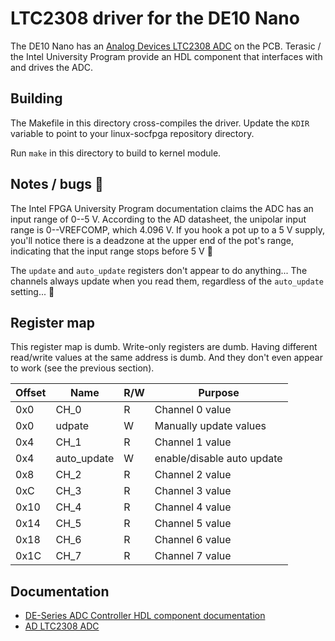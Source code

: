 # LTC2308 driver for the DE10 Nano

The DE10 Nano has an [Analog Devices LTC2308 ADC](https://www.analog.com/en/products/ltc2308.html) on the PCB. Terasic / the Intel University Program provide an HDL component that interfaces with and drives the ADC. 

## Building

The Makefile in this directory cross-compiles the driver. Update the `KDIR` variable to point to your linux-socfpga repository directory.

Run `make` in this directory to build to kernel module.

## Notes / bugs :bug:

The Intel FPGA University Program documentation claims the ADC has an input range of 0--5 V. According to the AD datasheet, the unipolar input range is 0--VREFCOMP, which 4.096 V. If you hook a pot up to a 5 V supply, you'll notice there is a deadzone at the upper end of the pot's range, indicating that the input range stops before 5 V :facepalm:

The `update` and `auto_update` registers don't appear to do anything... The channels always update when you read them, regardless of the `auto_update` setting... :bug:

## Register map

This register map is dumb. Write-only registers are dumb. Having different read/write values at the same address is dumb. And they don't even appear to work (see the previous section).

| Offset | Name         | R/W | Purpose                    |
|--------|--------------|-----|----------------------------|
| 0x0    | CH_0         | R   | Channel 0 value            |
| 0x0    | udpate       | W   | Manually update values     |
| 0x4    | CH_1         | R   | Channel 1 value            |
| 0x4    | auto_update  | W   | enable/disable auto update |
| 0x8    | CH_2         | R   | Channel 2 value            |
| 0xC    | CH_3         | R   | Channel 3 value            |
| 0x10   | CH_4         | R   | Channel 4 value            |
| 0x14   | CH_5         | R   | Channel 5 value            |
| 0x18   | CH_6         | R   | Channel 6 value            |
| 0x1C   | CH_7         | R   | Channel 7 value            |

## Documentation

- [DE-Series ADC Controller HDL component documentation](https://ftp.intel.com/Public/Pub/fpgaup/pub/Teaching_Materials/current/Tutorials/Using_DE_Series_ADC.pdf)
- [AD LTC2308 ADC](https://www.analog.com/en/products/ltc2308.html)
